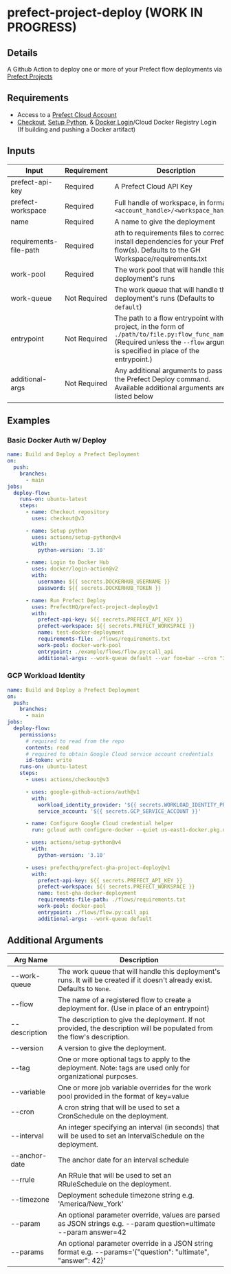# prefect-project-deploy (WORK IN PROGRESS)
## Details
A Github Action to deploy one or more of your Prefect flow deployments via [Prefect Projects](https://docs.prefect.io/latest/concepts/projects/#projects)

## Requirements
- Access to a [Prefect Cloud Account](https://docs.prefect.io/latest/ui/cloud/#welcome-to-prefect-cloud)
- [Checkout](https://github.com/actions/checkout), [Setup Python](https://github.com/actions/setup-python), & [Docker Login](https://github.com/marketplace/actions/docker-login)/Cloud Docker Registry Login (If building and pushing a Docker artifact)

## Inputs
| Input                  | Requirement  | Description                                                                                                                                                                        |
|------------------------|--------------|------------------------------------------------------------------------------------------------------------------------------------------------------------------------------------|
| prefect-api-key        | Required     | A Prefect Cloud API Key                                                                                                                                                            |
| prefect-workspace      | Required     | Full handle of workspace, in format `<account_handle>/<workspace_handle>`                                                                                                          |
| name                   | Required     | A name to give the deployment                                                                                                                                                      |
| requirements-file-path | Required     | ath to requirements files to correctly install dependencies for your Prefect flow(s).  Defaults to the GH Workspace/requirements.txt                                               |
| work-pool              | Required     | The work pool that will handle this deployment's runs                                                                                                                              |
| work-queue             | Not Required     | The work queue that will handle this deployment's runs (Defaults to `default`)                                                                                                     |
| entrypoint             | Not Required | The path to a flow entrypoint within a project, in the form of `./path/to/file.py:flow_func_name` (Required unless the `--flow` argument is specified in place of the entrypoint.) |
| additional-args        | Not Required | Any additional arguments to pass to the Prefect Deploy command. Available additional arguments are listed below                                                                    |

## Examples
### Basic Docker Auth w/ Deploy
```yaml
name: Build and Deploy a Prefect Deployment
on:
  push:
    branches:
      - main
jobs:
  deploy-flow:
    runs-on: ubuntu-latest
    steps:
      - name: Checkout repository
        uses: checkout@v3

      - name: Setup python
        uses: actions/setup-python@v4
        with:
          python-version: '3.10'

      - name: Login to Docker Hub
        uses: docker/login-action@v2
        with:
          username: ${{ secrets.DOCKERHUB_USERNAME }}
          password: ${{ secrets.DOCKERHUB_TOKEN }}

      - name: Run Prefect Deploy
        uses: PrefectHQ/prefect-project-deploy@v1
        with:
          prefect-api-key: ${{ secrets.PREFECT_API_KEY }}
          prefect-workspace: ${{ secrets.PREFECT_WORKSPACE }}
          name: test-docker-deployment
          requirements-file: ./flows/requirements.txt
          work-pool: docker-work-pool
          entrypoint: ./example/flows/flow.py:call_api
          additional-args: --work-queue default --var foo=bar --cron "30 19 * * 0"
```
### GCP Workload Identity 
```yaml
name: Build and Deploy a Prefect Deployment
on:
  push:
    branches:
      - main
jobs:
  deploy-flow:
    permissions:
      # required to read from the repo
      contents: read
      # required to obtain Google Cloud service account credentials
      id-token: write
    runs-on: ubuntu-latest
    steps:
      - uses: actions/checkout@v3

      - uses: google-github-actions/auth@v1
        with:
          workload_identity_provider: '${{ secrets.WORKLOAD_IDENTITY_PROVIDER }}'
          service_account: '${{ secrets.GCP_SERVICE_ACCOUNT }}'

      - name: Configure Google Cloud credential helper
        run: gcloud auth configure-docker --quiet us-east1-docker.pkg.dev

      - uses: actions/setup-python@v4
        with:
          python-version: '3.10'

      - uses: prefecthq/prefect-gha-project-deploy@v1
        with:
          prefect-api-key: ${{ secrets.PREFECT_API_KEY }}
          prefect-workspace: ${{ secrets.PREFECT_WORKSPACE }}
          name: test-gha-docker-deployment
          requirements-file-path: ./flows/requirements.txt
          work-pool: docker-pool
          entrypoint: ./flows/flow.py:call_api
          additional-args: --work-queue default
```
## Additional Arguments
| Arg Name      | Description                                                                                                             |
|---------------|-------------------------------------------------------------------------------------------------------------------------|
| --work-queue  | The work queue that will handle this deployment's runs. It will be created if it doesn't already exist. Defaults to `None`. |
| --flow        | The name of a registered flow to create a deployment for. (Use in place of an entrypoint)                               |
| --description | The description to give the deployment. If not provided, the description will be populated from the flow's description. |
| --version     | A version to give the deployment.                                                                                       |
| --tag         | One or more optional tags to apply to the deployment. Note: tags are used only for organizational purposes.             |
| --variable    | One or more job variable overrides for the work pool provided in the format of key=value                                |
| --cron        | A cron string that will be used to set a CronSchedule on the deployment.                                                |
| --interval    | An integer specifying an interval (in seconds) that will be used to set an IntervalSchedule on the deployment.          |
| --anchor-date | The anchor date for an interval schedule                                                                                |
| --rrule       | An RRule that will be used to set an RRuleSchedule on the deployment.                                                   |
| --timezone    | Deployment schedule timezone string e.g. 'America/New_York'                                                             |
| --param       | An optional parameter override, values are parsed as JSON strings e.g. --param question=ultimate --param answer=42      |
| --params      | An optional parameter override in a JSON string format e.g. --params='{"question": "ultimate", "answer": 42}'           |
